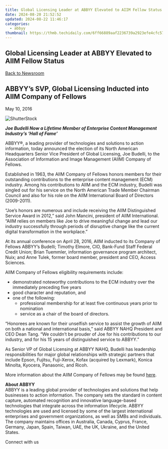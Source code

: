 ```yaml
---
title: Global Licensing Leader at ABBYY Elevated to AIIM Fellow Status
date: 2024-08-20 21:52:52
updated: 2024-08-22 11:46:17
categories:
  - abbyy
thumbnail: https://thmb.techidaily.com/6ff66889aaf2236739a2923efe4cfc57f9cd9ea7ad49a91b99fcb2a46f695a7e.jpg
---
```


## Global Licensing Leader at ABBYY Elevated to AIIM Fellow Status

[Back to Newsroom](https://tools.techidaily.com/abbyy/products/)

## ABBYY’s SVP, Global Licensing Inducted into AIIM Company of Fellows

May 10, 2016

![ShutterStock](https://content.abbyy.com/-/media/project/abbyy/abbyy/branchtemplates/shutterstock_1272462163_1296-x-729.jpg?h=729&iar=0&w=1296)

**_Joe Budelli Now a Lifetime Member of Enterprise Content Management Industry’s ‘Hall of Fame’_**

ABBYY®, a leading provider of technologies and solutions to action information, today announced the election of its North American Headquarters Senior Vice President of Global Licensing, Joe Budelli, to the Association of Information and Image Management (AIIM) Company of Fellows.

Established in 1963, the AIIM Company of Fellows honors members for their outstanding contributions to the enterprise content management (ECM) industry. Among his contributions to AIIM and the ECM industry, Budelli was singled out for his service on the North American Trade Member Chairman Council and also for his role on the AIIM International Board of Directors (2009-2011).

“Joe’s honors are numerous and include receiving the AIIM Distinguished Service Award in 2012,” said John Mancini, president of AIIM International. “AIIM relies on members like Joe to drive meaningful change and lead our industry successfully through periods of disruptive change like the current digital transformation in the workplace.”

At its annual conference on April 28, 2016, AIIM inducted to its Company of Fellows ABBYY’s Budelli; Timothy Elmore, CIO, Bank-Fund Staff Federal Credit Union; Brian Tuemmler, information governance program architect, Nuix; and Anne Tulek, former board member, president and CEO, Access Sciences.

AIIM Company of Fellows eligibility requirements include:

* demonstrated noteworthy contributions to the ECM industry over the immediately preceding five years
* good character and reputation, and
* one of the following:
   * professional membership for at least five continuous years prior to nomination
   * service as a chair of the board of directors.

“Honorees are known for their unselfish service to assist the growth of AIIM on both a national and international basis,” said ABBYY NAHQ President and CEO Dean Tang. “We couldn’t be prouder of Joe for his contributions to our industry, and for his 15 years of distinguished service to ABBYY.”

As Senior VP of Global Licensing at ABBYY NAHQ, Budelli has leadership responsibilities for major global relationships with strategic partners that include Epson, Fujitsu, Fuji-Xerox, Kofax (acquired by Lexmark), Konica Minolta, Kyocera, Panasonic, and Ricoh.

More information about the AIIM Company of Fellows may be found [here](http://www.aiim.org/About/News/AIIM-Awards-2016).

**About ABBYY**  
 ABBYY is a leading global provider of technologies and solutions that help businesses to action information. The company sets the standard in content capture, automated recognition and innovative language-based technologies that integrate across the information lifecycle. ABBYY technologies are used and licensed by some of the largest international enterprises and government organizations, as well as SMBs and individuals. The company maintains offices in Australia, Canada, Cyprus, France, Germany, Japan, Spain, Taiwan, UAE, the UK, Ukraine, and the United States.

  
Connect with us

<ins class="adsbygoogle"
     style="display:block"
     data-ad-format="autorelaxed"
     data-ad-client="ca-pub-7571918770474297"
     data-ad-slot="1223367746"></ins>



<ins class="adsbygoogle"
     style="display:block"
     data-ad-client="ca-pub-7571918770474297"
     data-ad-slot="8358498916"
     data-ad-format="auto"
     data-full-width-responsive="true"></ins>
